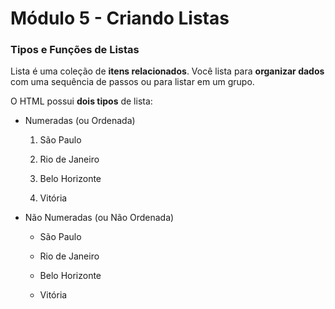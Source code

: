 # Módulo 5 - Criando Listas

### Tipos e Funções de Listas

Lista é uma coleção de **itens relacionados**. Você lista para **organizar dados** com uma sequência de passos ou para listar em um grupo.

O HTML possui **dois tipos** de lista:

- Numeradas (ou Ordenada)

	1. São Paulo

	2. Rio de Janeiro

	3. Belo Horizonte

	4. Vitória

- Não Numeradas (ou Não Ordenada)

	- São Paulo

	- Rio de Janeiro

	- Belo Horizonte

	- Vitória